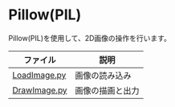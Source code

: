 # Pillow(PIL)

Pillow(PIL)を使用して、2D画像の操作を行います。    

|ファイル|説明|     
|---|---|     
|[LoadImage.py](./LoadImage.py) |画像の読み込み|     
|[DrawImage.py](./DrawImage.py) |画像の描画と出力|     

